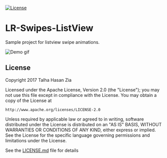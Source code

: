 [![License](https://img.shields.io/badge/License-Apache%202.0-blue.svg)](https://opensource.org/licenses/Apache-2.0)


# LR-Swipes-ListView
Sample project for listview swipe animations.

![Demo gif](/LR-Swipes-ListView/Demo/demo.gif?raw=true "Demo")


## License

Copyright 2017 Talha Hasan Zia

Licensed under the Apache License, Version 2.0 (the "License");
you may not use this file except in compliance with the License.
You may obtain a copy of the License at

    http://www.apache.org/licenses/LICENSE-2.0

Unless required by applicable law or agreed to in writing, software
distributed under the License is distributed on an "AS IS" BASIS,
WITHOUT WARRANTIES OR CONDITIONS OF ANY KIND, either express or implied.
See the License for the specific language governing permissions and
limitations under the License.

See the [LICENSE.md](LICENSE.md) file for details
